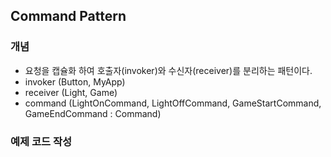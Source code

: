 ## Command Pattern

### 개념

* 요청을 캡슐화 하여 호출자(invoker)와 수신자(receiver)를 분리하는 패턴이다.
* invoker (Button, MyApp)
* receiver (Light, Game)
* command (LightOnCommand, LightOffCommand, GameStartCommand, GameEndCommand : Command)

### 예제 코드 작성
